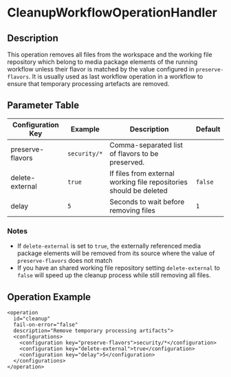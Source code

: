 CleanupWorkflowOperationHandler
===============================

Description
-----------

This operation removes all files from the workspace and the working file repository which belong to media package
elements of the running workflow unless their flavor is matched by the value configured in `preserve-flavors`.  It is
usually used as last workflow operation in a workflow to ensure that temporary processing artefacts are removed.


Parameter Table
---------------

|Configuration Key|Example      |Description                                                        |Default|
|-----------------|-------------|-------------------------------------------------------------------|-------|
|preserve-flavors |`security/*` |Comma-separated list of flavors to be preserved.                   |       |
|delete-external  |`true`       |If files from external working file repositories should be deleted |`false`|
|delay            |`5`          |Seconds to wait before removing files                              |`1`    |

### Notes

- If `delete-external` is set to `true`, the externally referenced media package elements will be removed from its
  source where the value of `preserve-flavors` does not match
- If you have an shared working file repository setting `delete-external` to `false` will speed up the cleanup process
  while still removing all files.

Operation Example
-----------------

    <operation
      id="cleanup"
      fail-on-error="false"
      description="Remove temporary processing artifacts">
      <configurations>
        <configuration key="preserve-flavors">security/*</configuration>
        <configuration key="delete-external">true</configuration>
        <configuration key="delay">5</configuration>
      </configurations>
    </operation>
